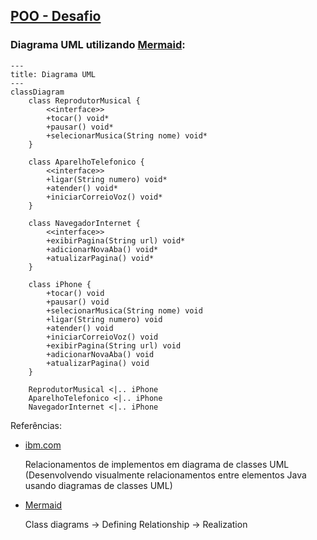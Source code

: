 ## [POO - Desafio](https://github.com/digitalinnovationone/trilha-java-basico/tree/main/desafios/poo)

### Diagrama UML utilizando [Mermaid](https://mermaid.js.org/):

```mermaid
---
title: Diagrama UML
---
classDiagram
    class ReprodutorMusical {
        <<interface>>
        +tocar() void*
        +pausar() void*
        +selecionarMusica(String nome) void*
    }

    class AparelhoTelefonico {
        <<interface>>
        +ligar(String numero) void*
        +atender() void*
        +iniciarCorreioVoz() void*
    }

    class NavegadorInternet {
        <<interface>>
        +exibirPagina(String url) void*
        +adicionarNovaAba() void*
        +atualizarPagina() void*
    }

    class iPhone {        
        +tocar() void
        +pausar() void
        +selecionarMusica(String nome) void
        +ligar(String numero) void
        +atender() void
        +iniciarCorreioVoz() void
        +exibirPagina(String url) void
        +adicionarNovaAba() void
        +atualizarPagina() void
    }

    ReprodutorMusical <|.. iPhone
    AparelhoTelefonico <|.. iPhone
    NavegadorInternet <|.. iPhone   
```

Referências:
- [ibm.com](https://www.ibm.com/docs/pt-br/rsas/7.5.0?topic=relationships-implements) 

   Relacionamentos de implementos em diagrama de classes UML (Desenvolvendo visualmente relacionamentos entre elementos Java usando diagramas de classes UML)
- [Mermaid](https://mermaid.js.org/) 

    Class diagrams -> Defining Relationship -> Realization